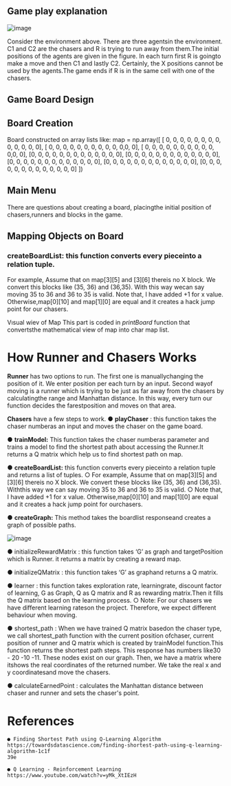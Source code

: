 ## Game play explanation
![image](https://user-images.githubusercontent.com/9320341/120070561-d1f2ae00-c093-11eb-88d5-b8b595db9b0b.png)

Consider the environment above. There are three agentsin the environment. C1 and C2 are
the chasers and R is trying to run away from them.The initial positions of the agents are
given in the figure. In each turn first R is goingto make a move and then C1 and lastly C2.
Certainly, the X positions cannot be used by the agents.The game ends if R is in the same
cell with one of the chasers.

## Game Board Design

## Board Creation

Board constructed on array lists like:
map = np.array([ [ 0, 0, 0, 0, 0, 0, 0, 0, 0, 0, 0, 0, 0],
[ 0, 0, 0, 0, 0, 0, 0, 0, 0, 0, 0,0, 0],
[ 0, 0, 0, 0, 0, 0, 0, 0, 0, 0, 0,0, 0],
[0, 0, 0, 0, 0, 0, 0, 0, 0, 0, 0, 0, 0],
[0, 0, 0, 0, 0, 0, 0, 0, 0, 0, 0, 0, 0],
[0, 0, 0, 0, 0, 0, 0, 0, 0, 0, 0, 0, 0],
[0, 0, 0, 0, 0, 0, 0, 0, 0, 0, 0, 0, 0],
[0, 0, 0, 0, 0, 0, 0, 0, 0, 0, 0, 0, 0] ])

## Main Menu

There are questions about creating a board, placingthe initial position of chasers,runners
and blocks in the game.


## Mapping Objects on Board

### createBoardList: this function converts every pieceinto a relation tuple.

For example, Assume that on map[3][5] and [3][6] thereis no X block. We convert this
blocks like (35, 36) and (36,35). With this way wecan say moving 35 to 36 and 36 to 35 is
valid.
Note that, I have added +1 for x value. Otherwise,map[0][10] and map[1][0] are equal and it
creates a hack jump point for our chasers.

Vısual wiev of Map
This part is coded in _printBoard_ function that convertsthe mathematical view of map into
char map list.

# How Runner and Chasers Works

**Runner** has two options to run. The first one is manuallychanging the position of it. We
enter position per each turn by an input. Second wayof moving is a runner which is trying to
be just as far away from the chasers by calculatingthe range and Manhattan distance. In
this way, every turn our function decides the farestposition and moves on that area.

**Chasers** have a few steps to work.
● **playChaser** : this function takes the chaser numberas an input and moves the
chaser on the game board.

● **trainModel:** This function takes the chaser numberas parameter and trains a model
to find the shortest path about accessing the Runner.It returns a Q matrix which help
us to find shortest path on map.

● **createBoardList:** this function converts every pieceinto a relation tuple and returns
a list of tuples.
  ○ For example, Assume that on map[3][5] and [3][6] thereis no X block. We
  convert these blocks like (35, 36) and (36,35). Withthis way we can say
  moving 35 to 36 and 36 to 35 is valid.
  ○ Note that, I have added +1 for x value. Otherwise,map[0][10] and map[1][0]
  are equal and it creates a hack jump point for ourchasers.

● **createGraph:** This method takes the boardlist responseand creates a graph of
possible paths.


![image](https://user-images.githubusercontent.com/9320341/120070589-f64e8a80-c093-11eb-8bf7-23f34ae1c3be.png)


● initializeRewardMatrix : this function takes ‘G’ as graph and targetPosition which is
Runner. it returns a matrix by creating a reward map.

● initializeQMatrix : this function takes ‘G’ as graphand returns a Q matrix.

● learner : this function takes exploration rate, learningrate, discount factor of learning,
G as Graph, Q as Q matrix and R as rewarding matrix.Then it fills the Q matrix
based on the learning process.
○ Note: For our chasers we have different learning rateson the project.
Therefore, we expect different behaviour when moving.

● shortest_path : When we have trained Q matrix basedon the chaser type, we call
shortest_path function with the current position ofchaser, current position of runner
and Q matrix which is created by trainModel function.This function returns the
shortest path steps. This response has numbers like30 - 20 -10 -11. These nodes
exist on our graph. Then, we have a matrix where itshows the real coordinates of the
returned number. We take the real x and y coordinatesand move the chasers.

● calculateEarnedPoint : calculates the Manhattan distance between chaser and
runner and sets the chaser's point.

# References

```
● Finding Shortest Path using Q-Learning Algorithm
https://towardsdatascience.com/finding-shortest-path-using-q-learning-algorithm-1c1f
39e
```
```
● Q Learning - Reinforcement Learning
https://www.youtube.com/watch?v=yMk_XtIEzH
```

